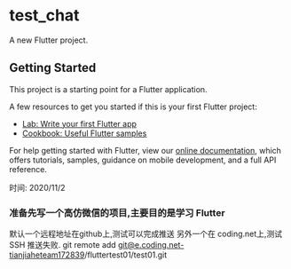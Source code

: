 # test_chat

A new Flutter project.

## Getting Started

This project is a starting point for a Flutter application.

A few resources to get you started if this is your first Flutter project:

- [Lab: Write your first Flutter app](https://flutter.dev/docs/get-started/codelab)
- [Cookbook: Useful Flutter samples](https://flutter.dev/docs/cookbook)

For help getting started with Flutter, view our
[online documentation](https://flutter.dev/docs), which offers tutorials,
samples, guidance on mobile development, and a full API reference.

时间: 2020/11/2 
### 准备先写一个高仿微信的项目,主要目的是学习 Flutter

  默认一个远程地址在github上,测试可以完成推送
  另外一个在 coding.net上,测试 SSH 推送失败. 
  git remote add git@e.coding.net-tianjiaheteam172839/fluttertest01/test01.git


